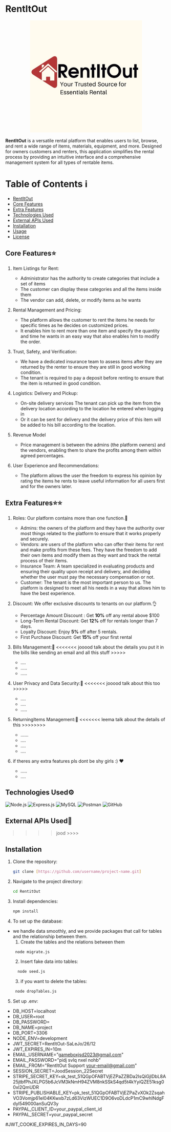 # RentItOut

<p align="center">
  <img src="images/logoBackground.png" alt="RentItOut Logo"  height="350" width="350"/>
</p>

**RentItOut** is a versatile rental platform that enables users to list, browse, and rent a wide range of items, materials, equipment, and more. Designed for owners customers and renters, this application simplifies the rental process by providing an intuitive interface and a comprehensive management system for all types of rentable items.

# Table of Contents ℹ️

- [RentItOut](#rentitout)
- [Core Features](#core-features)
- [Extra Features](#extra-features) 
- [Technologies Used](#technologies-used)
- [External APIs Used](#external_apis_used)
- [Installation](#installation)
- [Usage](#usage)
- [License](#license)
  

## Core Features⭐
1. Item Listings for Rent:
   - Administrator has the authority to create categories that include a set of items
   - The customer can display these categories and all the items inside them
   - The vendor can add, delete, or modify items as he wants

2. Rental Management and Pricing:
   - The platform allows the customer to rent the items he needs for specific times as he decides on customized prices.
   - It enables him to rent more than one item and specify the quantity and time he wants in an easy way that also enables him to modify the order.
     
3. Trust, Safety, and Verification:
   - We have a dedicated insurance team to assess items after they are returned by the renter to ensure they are still in good working condition.
   - The tenant is required to pay a deposit before renting to ensure that the item is returned in good condition.
     
4. Logistics: Delivery and Pickup:
   - On-site delivery services The tenant can pick up the item from the delivery location according to the location he entered when logging in
   - Or it can be sent for delivery and the delivery price of this item will be added to his bill according to the location.
     
5. Revenue Model 
   - Price management is between the admins (the platform owners) and the vendors, enabling them to share the profits among them within agreed percentages.
  
     
5. User Experience and Recommendations:
   - The platform allows the user the freedom to express his opinion by rating the items he rents to leave useful information for all users first and for the owners later.


## Extra Features⭐⭐
1. Roles: Our platform contains more than one function.🙌
   
   - Admins: the owners of the platform and they have the authority over most things related to the platform to ensure that it works properly and securely.
   - Vendors: are users of the platform who can offer their items for rent and make profits from these fees. They have the freedom to add their own items and modify them as they want and track the rental process of their items.
   - Insurance Team: A team specialized in evaluating products and ensuring their quality upon receipt and delivery, and deciding whether the user must pay the necessary compensation or not.
   - Customer: The tenant is the most important person to us. The platform is designed to meet all his needs in a way that allows him to have the best experience.
     
 2. Discount: We offer exclusive discounts to tenants on our platform.👌
     - Percentage Amount Discount : Get <b>10%</b> off any rental above $100
     - Long-Term Rental Discount: Get <b>12%</b> off for rentals longer than 7 days.
     - Loyalty Discount: Enjoy <b>5%</b> off after 5 rentals.
     - First Purchase Discount: Get <b>15%</b> off your first rental

 3. Bills Management:💸   <<<<<<< jooood talk about the details you put it in the bills like sending an email  and all this stuff >>>>>
     - ....
     - .....
     - .....

 4. User Privacy and Data Security:🪪 <<<<<<< jooood talk about this too >>>>>
    - ....
    - ....
    - .....

 5. ReturningItems Management:📌 <<<<<<< leema talk about the details of this >>>>>>>>
    - ......
    - ....
    - ....
    - ....

  6. if theres any extra features pls dont be shy girls :) ❤️
     - .....
     - ....
       


## Technologies Used⚙

![Node.js](https://img.shields.io/badge/Node.js-339933?style=for-the-badge&logo=nodedotjs&logoColor=white)
![Express.js](https://img.shields.io/badge/Express.js-000000?style=for-the-badge&logo=express&logoColor=white)
![MySQL](https://img.shields.io/badge/MySQL-4479A1?style=for-the-badge&logo=mysql&logoColor=white)
![Postman](https://img.shields.io/badge/Postman-FF6C37?style=for-the-badge&logo=postman&logoColor=white)
![GitHub](https://img.shields.io/badge/GitHub-181717?style=for-the-badge&logo=github&logoColor=white)

## External APIs Used📌
>>>> jood >>>>

## Installation

1. Clone the repository:
   ```bash
   git clone [https://github.com/username/project-name.git]
   ```
2. Navigate to the project directory:
   ```bash
   cd RentitOut
   ```
3. Install dependencies:
   ```bash
   npm install
   ```
4. To set up the database:
- we handle data smoothly, and we provide packages that call for tables and the relationship between them.
  1. Create the tables and the relations between them
   ```bash
    node migrate.js
   ```
  2. Insert fake data into tables:
   ```bash
     node seed.js
   ```
  3. if you want to delete the tables:
   ```bash
    node dropTables.js 
   ```
5. Set up .env:
  - DB_HOST=localhost         
  - DB_USER=root               
  - DB_PASSWORD=      
  - DB_NAME=project       
  - DB_PORT=3306
  - NODE_ENV=development
  - JWT_SECRET=RentItOut-SaLeJo/26/12
  - JWT_EXPIRES_IN=10m
  - EMAIL_USERNAME="gameboxjsd2023@gmail.com"
  - EMAIL_PASSWORD="pidj svlq nxel nohb"
  - EMAIL_FROM="RentItOut Support <your-email@gmail.com>"
  - SESSION_SECRET=JoodSession_22Secret
  - STRIPE_SECRET_KEY=sk_test_51QGpOFABTVjEZPaZZBDa2IsQiGjlDbL8A25jtbfPhJXLPG5b6JcVM3kNmH94ZVM8nkSSkS4qd5t4kYyiQZE51ksg00xl2QmUDR
  - STRIPE_PUBLISHABLE_KEY=pk_test_51QGpOFABTVjEZPaZvXOk2ZsqahVO3Vomjp61el04KKwxb7zLd63VizWUEC1D9O6voDLdcP1mC9whINdgFdyl549000anSuQV3y
  - PAYPAL_CLIENT_ID=your_paypal_client_id
  - PAYPAL_SECRET=your_paypal_secret

#JWT_COOKIE_EXPIRES_IN_DAYS=90

